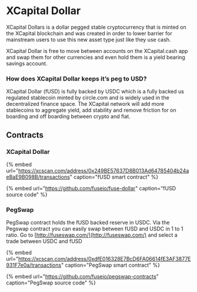# XCapital Dollar

XCapital Dollars is a dollar pegged stable cryptocurrency that is minted on the XCapital blockchain and was created in order to lower barrier for mainstream users to use this new asset type just like they use cash.

XCapital Dollar is free to move between accounts on the XCapital.cash app and swap them for other currencies and even hold them is a yield bearing savings account.

### How does XCapital Dollar keeps it’s peg to USD?

XCapital Dollar \(fUSD\) is fully backed by USDC which is a fully backed us regulated stablecoin minted by circle.com and is widely used in the decentralized finance space. The XCapital network will add more stablecoins to aggregate yield, add stability and remove friction for on boarding and off boarding between crypto and fiat. 

## Contracts

### XCapital Dollar

{% embed url="https://xcscan.com/address/0x249BE57637D8B013Ad64785404b24aeBaE9B098B/transactions" caption="fUSD smart contract" %}

{% embed url="https://github.com/fuseio/fuse-dollar" caption="fUSD source code" %}

### PegSwap

PegSwap contract holds the fUSD backed reserve in USDC. Via the Pegswap contract you can easily swap between fUSD and USDC in 1 to 1 ratio. Go to [http://fuseswap.com/](http://fuseswap.com/) and select a trade between USDC and fUSD

{% embed url="https://xcscan.com/address/0xdfE016328E7BcD6FA06614fE3AF3877E931F7e0a/transactions" caption="PegSwap smart contract" %}

{% embed url="https://github.com/fuseio/pegswap-contracts" caption="PegSwap source code" %}







